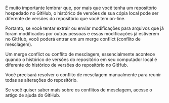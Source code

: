 É muito importante lembrar que, por mais que você tenha um repositório hospedado no GitHub, o histórico de versões de sua cópia local pode ser diferente de versões do repositório que você tem on-line.

Portanto, se você tentar extrair ou enviar modificações para arquivos que já foram modificados por outras pessoas e essas modificações já estiverem no GitHub, você poderá entrar em um merge conflict (conflito de mesclagem).

Um merge conflict ou conflito de mesclagem, essencialmente acontece quando o histórico de versões do repositório em seu computador local é diferente do histórico de versões do repositório no GitHub.

Você precisará resolver o conflito de mesclagem manualmente para reunir todas as alterações do repositório.

Se você quiser saber mais sobre os conflitos de mesclagem, acesse o artigo de ajuda do GitHub.